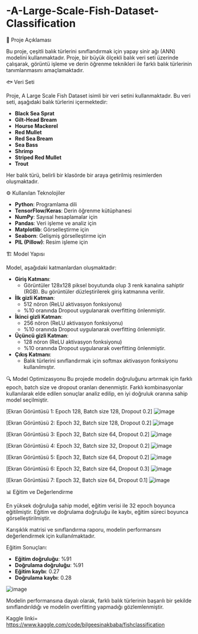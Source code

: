 # -A-Large-Scale-Fish-Dataset-Classification

📝 Proje Açıklaması

Bu proje, çeşitli balık türlerini sınıflandırmak için yapay sinir ağı (ANN) modelini kullanmaktadır. Proje, bir büyük ölçekli balık veri seti üzerinde çalışarak, görüntü işleme ve derin öğrenme teknikleri ile farklı balık türlerinin tanımlanmasını amaçlamaktadır.

🐟 Veri Seti

Proje, A Large Scale Fish Dataset isimli bir veri setini kullanmaktadır. Bu veri seti, aşağıdaki balık türlerini içermektedir:

- **Black Sea Sprat**
- **Gilt-Head Bream**
- **Hourse Mackerel**
- **Red Mullet**
- **Red Sea Bream**
- **Sea Bass**
- **Shrimp**
- **Striped Red Mullet**
- **Trout**

Her balık türü, belirli bir klasörde bir araya getirilmiş resimlerden oluşmaktadır.

⚙️ Kullanılan Teknolojiler

- **Python**: Programlama dili
- **TensorFlow/Keras**: Derin öğrenme kütüphanesi
- **NumPy**: Sayısal hesaplamalar için
- **Pandas**: Veri işleme ve analiz için
- **Matplotlib**: Görselleştirme için
- **Seaborn**: Gelişmiş görselleştirme için
- **PIL (Pillow)**: Resim işleme için

🏗️ Model Yapısı

Model, aşağıdaki katmanlardan oluşmaktadır:

- **Giriş Katmanı**: 
  - Görüntüler 128x128 piksel boyutunda olup 3 renk kanalına sahiptir (RGB). Bu görüntüler düzleştirilerek giriş katmanına verilir.
- **İlk gizli Katman**:
  - 512 nöron (ReLU aktivasyon fonksiyonu)
  - %10 oranında Dropout uygulanarak overfitting önlenmiştir.
- **İkinci gizli Katman**:
  - 256 nöron (ReLU aktivasyon fonksiyonu)
  - %10 oranında Dropout uygulanarak overfitting önlenmiştir.
- **Üçüncü gizli Katman**:
  - 128 nöron (ReLU aktivasyon fonksiyonu)
  - %10 oranında Dropout uygulanarak overfitting önlenmiştir.
- **Çıkış Katmanı**: 
  - Balık türlerini sınıflandırmak için softmax aktivasyon fonksiyonu kullanılmıştır.
 
🔍 Model Optimizasyonu
Bu projede modelin doğruluğunu artırmak için farklı epoch, batch size ve dropout oranları denenmiştir. Farklı kombinasyonlar kullanılarak elde edilen sonuçlar analiz edilip, en iyi doğruluk oranına sahip model seçilmiştir.

[Ekran Görüntüsü 1: Epoch 128, Batch size 128, Dropout 0.2]
![image](https://github.com/user-attachments/assets/7db49dd4-8a00-4124-ba91-89d75e0b5fff)

[Ekran Görüntüsü 2: Epoch 32, Batch size 128, Dropout 0.2]
![image](https://github.com/user-attachments/assets/9bc1cf15-06ab-43c7-8181-d61b4711bdd0)

[Ekran Görüntüsü 3: Epoch 32, Batch size 64, Dropout 0.2]
![image](https://github.com/user-attachments/assets/c5261e92-fff1-47bf-8b31-58bbbd865147)

[Ekran Görüntüsü 4: Epoch 32, Batch size 32, Dropout 0.2]
![image](https://github.com/user-attachments/assets/1f9a8924-b0ac-4953-b810-98e16e63adb5)

[Ekran Görüntüsü 5: Epoch 32, Batch size 64, Dropout 0.2]
![image](https://github.com/user-attachments/assets/80264cae-6bdd-4c1a-a004-0e44a25c491f)

[Ekran Görüntüsü 6: Epoch 32, Batch size 64, Dropout 0.3]
![image](https://github.com/user-attachments/assets/4f04404c-818a-4d2e-beeb-d4736cf12ff4)

[Ekran Görüntüsü 7: Epoch 32, Batch size 64, Dropout 0.1]
![image](https://github.com/user-attachments/assets/637a950c-ab4f-4cd4-9d45-e05d8387e1cb)


📊 Eğitim ve Değerlendirme

En yüksek doğruluğa sahip model, eğitim verisi ile 32 epoch boyunca eğitilmiştir. Eğitim ve doğrulama doğruluğu ile kaybı, eğitim süreci boyunca görselleştirilmiştir.

Karışıklık matrisi ve sınıflandırma raporu, modelin performansını değerlendirmek için kullanılmaktadır.

Eğitim Sonuçları:

- **Eğitim doğruluğu**: %91
- **Doğrulama  doğruluğu**: %91
- **Eğitim kaybı**: 0.27
- **Doğrulama kaybı**: 0.28
  
![image](https://github.com/user-attachments/assets/e48afac2-cdcc-4f1c-85e5-0ece39c11ad5)

Modelin performansına dayalı olarak, farklı balık türlerinin başarılı bir şekilde sınıflandırıldığı ve modelin overfitting yapmadığı gözlemlenmiştir.



Kaggle linki= https://www.kaggle.com/code/bilgeesinakbaba/fishclassification
